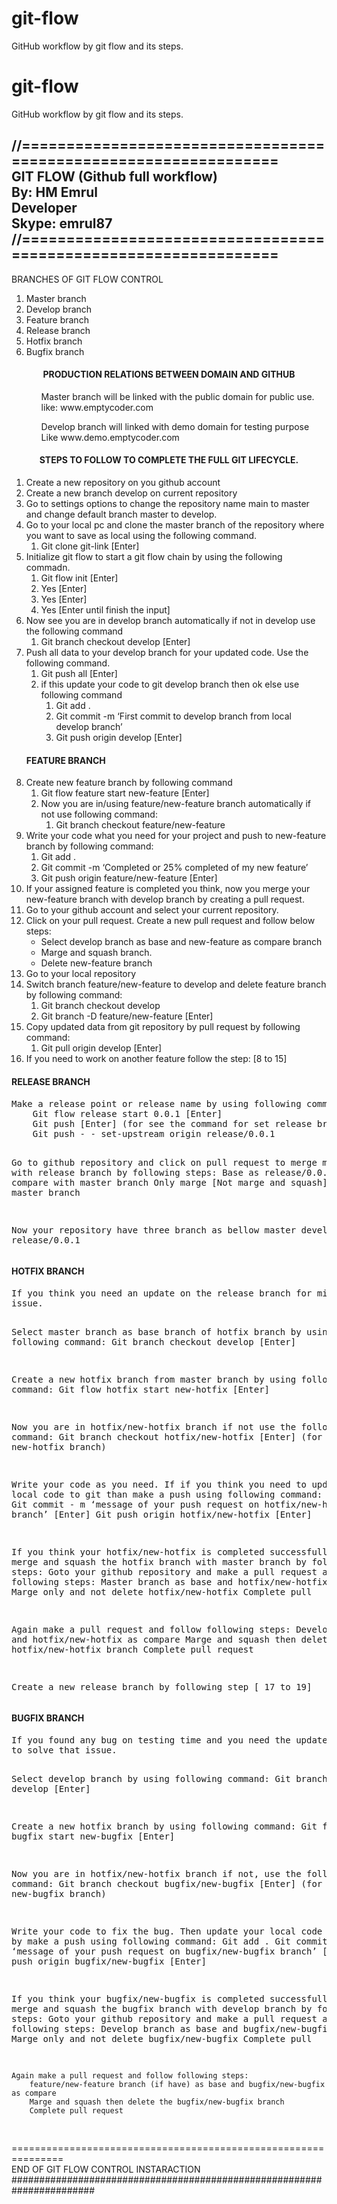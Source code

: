 # git-flow
GitHub workflow by git flow and its steps.

# git-flow
GitHub workflow by git flow and its steps.

//================================================================<br>
GIT FLOW (Github full workflow) <br>
By: HM Emrul<br>
Developer<br>
Skype: emrul87<br>
//================================================================
------
BRANCHES OF GIT FLOW CONTROL

<ol>
    <li>Master branch </li>
    <li>Develop branch</li>
    <li>Feature branch</li>
    <li>Release branch</li>
    <li>Hotfix branch</li>
    <li>Bugfix branch</li>
</ol>

<h4 style="text-align: center;">PRODUCTION RELATIONS BETWEEN DOMAIN AND GITHUB</h4>
<ul>
    <ol>Master branch will be linked with the public domain for public use. like: www.emptycoder.com</ol>
    <ol>Develop branch will linked with demo domain for testing purpose Like www.demo.emptycoder.com</ol>
</ul>

<h4 style="text-align: center;"> STEPS TO FOLLOW TO COMPLETE THE FULL GIT LIFECYCLE.</h4>

<ol>
    <li>Create a new repository on you github account </li>
    <li>Create a new branch develop on current repository</li>
    <li>Go to settings options to change the repository name main to master and change default branch master to develop.
    </li>
    <li>Go to your local pc and clone the master branch of the repository where you want to save as local using the
        following command.
        <ol>
            <li>Git clone git-link [Enter]</li>
        </ol>
    </li>
    <li>Initialize git flow to start a git flow chain by using the following commadn.
        <ol>
            <li>Git flow init [Enter]</li>
            <li>Yes [Enter]</li>
            <li>Yes [Enter]</li>
            <li>Yes [Enter until finish the input]</li>
        </ol>
    </li>
    <li>Now see you are in develop branch automatically if not in develop use the following command
        <ol>
            <li>Git branch checkout develop [Enter]</li>
        </ol>
    </li>
    <li>
        Push all data to your develop branch for your updated code. Use the following command.
        <ol>
            <li>Git push all [Enter]
            </li>
            <li>if this update your code to git develop branch then ok else use following command
                <ol>
                    <li>Git add .</li>
                    <li>Git commit -m ‘First commit to develop branch from local develop branch’</li>
                    <li>Git push origin develop [Enter]</li>
                </ol>
            </li>
        </ol>
    </li>
    <h4 class="text-center">FEATURE BRANCH</h4>
    <li>Create new feature branch by following command
        <ol>
            <li>Git flow feature start new-feature [Enter]</li>
            <li>Now you are in/using feature/new-feature branch automatically if not use following command:
                <ol>
                    <li>
                        Git branch checkout feature/new-feature
                    </li>
                </ol>
            </li>
        </ol>
    </li>
    <li>Write your code what you need for your project and push to new-feature branch by following command:
        <ol>
            <li>Git add .</li>
            <li>Git commit -m ‘Completed or 25% completed of my new feature’</li>
            <li>Git push origin feature/new-feature [Enter]</li>
        </ol>
    </li>
    <li>If your assigned feature is completed you think, now you merge your new-feature branch with develop branch by
        creating a pull request.</li>
    <li>Go to your github account and select your current repository.</li>
    <li>Click on your pull request. Create a new pull request and follow below steps:
        <ul>
            <li>Select develop branch as base and new-feature as compare branch</li>
            <li>Marge and squash branch.</li>
            <li>Delete new-feature branch</li>
        </ul>
    </li>
    <li>Go to your local repository</li>
    <li>Switch branch feature/new-feature to develop and delete feature branch by following command:
        <ol>
            <li>Git branch checkout develop</li>
            <li>Git branch -D feature/new-feature [Enter]</li>
        </ol>
    </li>
    <li>Copy updated data from git repository by pull request by following command:
        <ol>
            <li>Git pull origin develop [Enter]</li>
        </ol>
    </li>
    <li>If you need to work on another feature follow the step: [8 to 15]</li>
</ol>


<h4>RELEASE BRANCH</h4>
<pre>
Make a release point or release name by using following command:
    Git flow release start 0.0.1 [Enter]
    Git push [Enter] (for see the command for set release branch)
    Git push - - set-upstream origin release/0.0.1

Go to github repository and click on pull request to merge master with release branch by following steps:
    Base as release/0.0.1 branch and compare with master branch
    Only marge [Not marge and squash]
    Not delete master branch

Now your repository have three branch as bellow
    master
    develop
    release/0.0.1
</pre>

<h4> HOTFIX BRANCH</h4>
<pre>
If you think you need an update on the release branch for minor changes you may use hotfix branch to solve this
issue.

Select master branch as base branch of hotfix branch by using following command:
    Git branch checkout develop [Enter]

Create a new hotfix branch from master branch by using following command:
    Git flow hotfix start new-hotfix [Enter]

Now you are in hotfix/new-hotfix branch if not use the following command:
    Git branch checkout hotfix/new-hotfix [Enter] (for use new-hotfix branch)

Write your code as you need. If if you think you need to update your local code to git than make a push 
using following command:
    Git add .
    Git commit - m ‘message of your push request on hotfix/new-hotfix branch’ [Enter]
    Git push origin hotfix/new-hotfix [Enter]

If you think your hotfix/new-hotfix is completed successfully you may merge and squash the hotfix branch with 
master branch by following steps:
    Goto your github repository and make a pull request and follow following steps:
    Master branch as base and hotfix/new-hotfix as compare
    Marge only and not delete hotfix/new-hotfix
    Complete pull

Again make a pull request and follow following steps:
    Develop as base and hotfix/new-hotfix as compare
    Marge and squash then delete the hotfix/new-hotfix branch
    Complete pull request

Create a new release branch by following step [ 17 to 19]
</pre>

<h4>BUGFIX BRANCH</h4>
<pre>
If you found any bug on testing time and you need the update of code on the develop branch you may use bugfix branch
to solve that issue.

Select develop branch by using following command:
    Git branch checkout develop [Enter]

Create a new hotfix branch by using following command:
    Git flow bugfix start new-bugfix [Enter]

Now you are in hotfix/new-hotfix branch if not, use the following command:
    Git branch checkout bugfix/new-bugfix [Enter] (for use new-bugfix branch)

Write your code to fix the bug. Then update your local code to github by make a push using following command:
    Git add .
    Git commit - m ‘message of your push request on bugfix/new-bugfix branch’ [Enter]
    Git push origin bugfix/new-bugfix [Enter]

If you think your bugfix/new-bugfix is completed successfully you may merge and squash the bugfix branch with 
develop branch by following steps:
    Goto your github repository and make a pull request and follow following steps:
        Develop branch as base and bugfix/new-bugfix as compare
        Marge only and not delete bugfix/new-bugfix
        Complete pull

    Again make a pull request and follow following steps:
        feature/new-feature branch (if have) as base and bugfix/new-bugfix as compare
        Marge and squash then delete the bugfix/new-bugfix branch
        Complete pull request
</pre>

===============================================================<br>
END OF GIT FLOW CONTROL INSTARACTION<br>
#######################################################################
